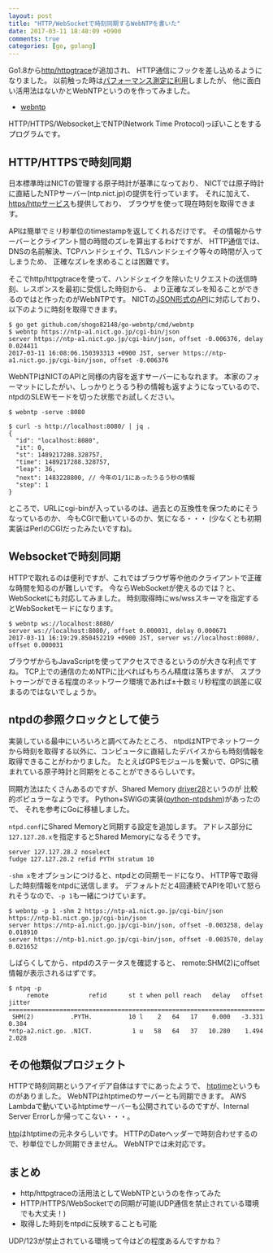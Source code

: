 ```yaml
---
layout: post
title: "HTTP/WebSocketで時刻同期するWebNTPを書いた"
date: 2017-03-11 18:48:09 +0900
comments: true
categories: [go, golang]
---
```


Go1.8から[http/httpgtrace](https://golang.org/pkg/net/http/httptrace/)が追加され、
HTTP通信にフックを差し込めるようになりました。
以前触った時は[パフォーマンス測定に利用](https://shogo82148.github.io/blog/2017/01/14/re-golang-dns-cache/)しましたが、
他に面白い活用法はないかとWebNTPというのを作ってみました。

- [webntp](https://github.com/shogo82148/go-webntp)

HTTP/HTTPS/Websocket上でNTP(Network Time Protocol)っぽいことをするプログラムです。

<!-- More -->

## HTTP/HTTPSで時刻同期

日本標準時はNICTの管理する原子時計が基準になっており、
NICTでは原子時計に直結したNTPサーバー(ntp.nict.jp)の提供を行っています。
それに加えて、[https/httpサービス](http://www.nict.go.jp/JST/http.html)も提供しており、
ブラウザを使って現在時刻を取得できます。

APIは簡単でミリ秒単位のtimestampを返してくれるだけです。
その情報からサーバーとクライアント間の時間のズレを算出するわけですが、
HTTP通信では、DNSの名前解決、TCPハンドシェイク、TLSハンドシェイク等々の時間が入ってしまうため、
正確なズレを求めることは困難です。

そこでhttp/httpgtraceを使って、ハンドシェイクを除いたリクエストの送信時刻、レスポンスを最初に受信した時刻から、
より正確なズレを知ることができるのではと作ったのがWebNTPです。
NICTの[JSON形式のAPI](https://ntp-a1.nict.go.jp/cgi-bin/json)に対応しており、
以下のように時刻を取得できます。

``` plain
$ go get github.com/shogo82148/go-webntp/cmd/webntp
$ webntp https://ntp-a1.nict.go.jp/cgi-bin/json
server https://ntp-a1.nict.go.jp/cgi-bin/json, offset -0.006376, delay 0.024411
2017-03-11 16:08:06.150393313 +0900 JST, server https://ntp-a1.nict.go.jp/cgi-bin/json, offset -0.006376
```

WebNTPはNICTのAPIと同様の内容を返すサーバーにもなれます。
本家のフォーマットにしたがい、しっかりとうるう秒の情報も返すようになっているので、
ntpdのSLEWモードを切った状態でお試しください。

``` plain
$ webntp -serve :8080

$ curl -s http://localhost:8080/ | jq .
{
  "id": "localhost:8080",
  "it": 0,
  "st": 1489217288.328757,
  "time": 1489217288.328757,
  "leap": 36,
  "next": 1483228800, // 今年の1/1にあったうるう秒の情報
  "step": 1
}
```

ところで、URLにcgi-binが入っているのは、過去との互換性を保つためにそうなっているのか、
今もCGIで動いているのか、気になる・・・
(少なくとも初期実装はPerlのCGIだったみたいですね)。


## Websocketで時刻同期

HTTPで取れるのは便利ですが、これではブラウザ等や他のクライアントで正確な時間を知るのが難しいです。
今ならWebSocketが使えるのでは？と、WebSocketにも対応してみました。
時刻取得時にws/wssスキーマを指定するとWebSocketモードになります。

``` plain
$ webntp ws://localhost:8080/
server ws://localhost:8080/, offset 0.000031, delay 0.000671
2017-03-11 16:19:29.850452219 +0900 JST, server ws://localhost:8080/, offset 0.000031
```

ブラウザからもJavaScriptを使ってアクセスできるというのが大きな利点ですね。
TCP上での通信のためNTPに比べればもちろん精度は落ちますが、
スプラトゥーンができる程度のネットワーク環境であれば±十数ミリ秒程度の誤差に収まるのではないでしょうか。


## ntpdの参照クロックとして使う

実装している最中にいろいろと調べてみたところ、
ntpdはNTPでネットワークから時刻を取得する以外に、コンピュータに直結したデバイスからも時刻情報を取得できることがわかりました。
たとえばGPSモジュールを繋いで、GPSに積まれている原子時計と同期をとることができるらしいです。

同期方法はたくさんあるのですが、Shared Memory [driver28](http://doc.ntp.org/4.2.8/drivers/driver28.html)というのが
比較的ポピュラーなようです。
Python+SWIGの実装([python-ntpdshm](https://github.com/mjuenema/python-ntpdshm))があったので、
それを参考にGoに移植しました。

`ntpd.conf`にShared Memoryと同期する設定を追加します。
アドレス部分に`127.127.28.x`を指定するとShared Memoryになるそうです。

``` plain
server 127.127.28.2 noselect
fudge 127.127.28.2 refid PYTH stratum 10
```

`-shm x`をオプションにつけると、ntpdとの同期モードになり、
HTTP等で取得した時刻情報をntpdに送信します。
デフォルトだと4回連続でAPIを叩いて怒られそうなので、`-p 1`も一緒につけています。

``` plain
$ webntp -p 1 -shm 2 https://ntp-a1.nict.go.jp/cgi-bin/json https://ntp-b1.nict.go.jp/cgi-bin/json
server https://ntp-a1.nict.go.jp/cgi-bin/json, offset -0.003258, delay 0.018910
server https://ntp-b1.nict.go.jp/cgi-bin/json, offset -0.003570, delay 0.021652
```

しばらくしてから、ntpdのステータスを確認すると、
remote:SHM(2)にoffset情報が表示されるはずです。

``` plain
$ ntpq -p
     remote           refid      st t when poll reach   delay   offset  jitter
==============================================================================
 SHM(2)          .PYTH.          10 l    2   64   17    0.000   -3.331   0.384
*ntp-a2.nict.go. .NICT.           1 u   58   64   37   10.280    1.494   2.028
```


## その他類似プロジェクト

HTTPで時刻同期というアイデア自体はすでにあったようで、
[htptime](http://www.htptime.org/index.html)というものがありました。
WebNTPはhtptimeのサーバーとも同期できます。
AWS Lambdaで動いているhtptimeサーバーも公開されているのですが、Internal Server Errorしか帰ってこない・・・。

[htp](http://www.vervest.org/htp/)はhtptimeの元ネタらしいです。
HTTPのDateヘッダーで時刻合わせするので、秒単位でしか同期できません。
WebNTPでは未対応です。


## まとめ

- http/httpgtraceの活用法としてWebNTPというのを作ってみた
- HTTP/HTTPS/WebSocketでの同期が可能(UDP通信を禁止されている環境でも大丈夫！)
- 取得した時刻をntpdに反映することも可能

UDP/123が禁止されている環境って今はどの程度あるんですかね？
